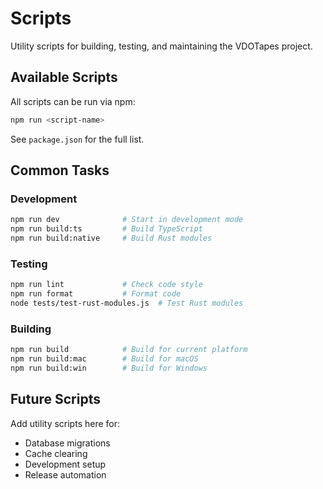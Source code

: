 # Scripts

Utility scripts for building, testing, and maintaining the VDOTapes project.

## Available Scripts

All scripts can be run via npm:

```bash
npm run <script-name>
```

See `package.json` for the full list.

## Common Tasks

### Development
```bash
npm run dev              # Start in development mode
npm run build:ts         # Build TypeScript
npm run build:native     # Build Rust modules
```

### Testing
```bash
npm run lint             # Check code style
npm run format           # Format code
node tests/test-rust-modules.js  # Test Rust modules
```

### Building
```bash
npm run build            # Build for current platform
npm run build:mac        # Build for macOS
npm run build:win        # Build for Windows
```

## Future Scripts

Add utility scripts here for:
- Database migrations
- Cache clearing
- Development setup
- Release automation
